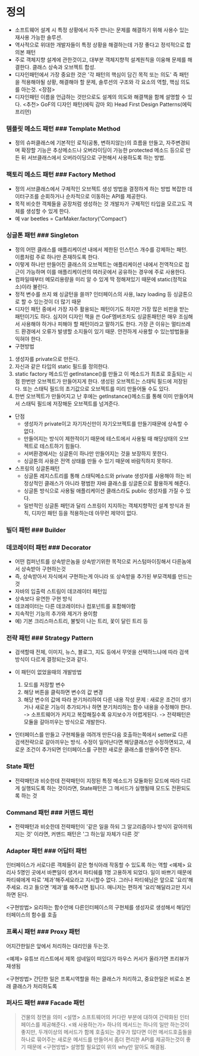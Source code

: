 # 정의
- 소프트웨어 설계 시 특정 상황에서 자주 만나는 문제를 해결하기 위해 사용수 있는 재사용 가능한 솔루션.
- 역사적으로 위대한 개발자들이 특정 상황을 해결하는데 가장 좋다고 정석적으로 합의본 패턴
- 주로 객체지향 설계에 관한것이고, 대부분 객체지향적 설계원칙을 이융해 문제를 해결한다.
클래스 상속과 오브젝트 합성.
- 디자인패턴에서 가장 중요한 것은 '각 패턴의 핵심이 담긴 목적 또는 의도'
즉 패턴을 적용해야될 상황, 해결해야 할 문제, 솔루션의 구조와 각 요소의 역할, 핵심 의도를 아는것.
<장점>
- 디자인패턴 이름을 언급하는 것만으로도 설계의 의도와 해결책을 함께 설명할 수 있다.
<추천>
GoF의 디자인 패턴(에릭 감마 외)
Head First Design Patterns(에릭 프리먼)


### 템플릿 메소드 패턴  ### Template Method
- 정의
  슈퍼클래스에 기본적인 로직(공통, 변하지않는)의 흐름을 만들고,
  자주변경되며 확장할 기능은 추상메소드나 오버라이딩이 가능한 protected 메소드 등으로 만든 뒤
  서브클래스에서 오버라이딩으로 구현해서 사용하도록 하는 방법.


### 팩토리 메소드 패턴  ### Factory Method
- 정의
서브클래스에서 구체적인 오브젝트 생성 방법을 결정하게 하는 방법
복잡한 데이터구조를 순회하거나 순차적으로 이동하는 API를 제공한다.
- 목적
비슷한 객체들을 공장처럼 생성하는 것
개발자가 구체적인 타입을 모르고도 객체를 생성할 수 있게 한다.
- 예
var beetles = CarMaker.factory('Compact')

### 싱글톤 패턴 ### Singleton
- 정의
어떤 클래스를 애플리케이션 내에서 제한된 인스턴스 개수를 강제하는 패턴.
이름처럼 주로 하나만 존재하도록 한다.
- 이렇게 하나만 만들어진 클래스의 오브젝트는 애플리케이션 내에서 전역적으로 접근이 가능하며 이를 애플리케이션의 여러곳에서 공유하는 경우에 주로 사용한다.
- 컴파일때부터 메모리용량을 미리 알 수 있게 딱 정해져있기 때문에 static(정적요소)이라 불린다.
- 정적 변수를 쓰지 왜 싱글턴을 쓸까?  인터페이스의 사용, lazy loading 등 싱글톤으로 할 수 있는것이 더 많기 때문
- 디자인 패턴 중에서 가장 자주 활용되는 패턴이기도 하지만 가장 많은 비판을 받는 패턴이기도 하다. 심지어 디자인 책을 쓴 GoF멤버조차도 싱글톤패턴은 매우 조심해서 사용해야 하거나 피해야 할 패턴이라고 말하기도 한다. 가장 큰 이유는 멀티쓰레드 환경에서 오류가 발생할 소지들이 있기 때문. 안전하게 사용할 수 있는방법들을 익혀야 한다.
- 구현방법
1. 생성자를 private으로 만든다.
2. 자신과 같은 타입의 static 필드를 정의한다.
3. static factory 메소드인 getInstance()를 만들고 이 메소드가 최초로 호출되는 시점 한번만 오브젝트가 만들어지게 한다. 생성된 오브젝트는 스태틱 필드에 저장된다. 또는 스태틱 필드의 초기값으로 오브젝트를 미리 만들어둘 수도 있다.
4. 한번 오브젝트가 만들어지고 난 후에는 getInstance()메소드를 통해 이미 만들어져서 스태틱 필드에 저장해둔 오브젝트를 넘겨준다.
- 단점
  - 생성자가 private이고 자기자신만이 자기오브젝트를 만들기때문에 상속할 수 없다.
  - 만들어지는 방식이 제한적이기 때문에 테스트에서 사용될 때 해당상태의 오브젝트로 테스트하기 힘들다.
  - 서버환경에서는 싱글톤이 하나만 만들어지는 것을 보장하지 못한다.
  - 싱글톤의 사용은 전역 상태를 만들 수 있기 때문에 바람직하지 못하다.
- 스프링의 싱글톤패턴
  - 싱글톤 레지스트리를 통해 스태틱메소드와 private 생성자를 사용해야 하는 비정상적인 클래스가 아니라 평범한 자바 클래스를 싱글톤으로 활용하게 해준다.
  - 싱글톤 방식으로 사용될 애플리케이션 클래스라도 public 생성자를 가질 수 있다.
  - 일반적인 싱글톤 패턴과 달리 스프링이 지지하는 객체지향적인 설계 방식과 원칙, 디자인 패턴 등을 적용하는데 아무런 제약이 없다.

### 빌더 패턴   ### Builder


### 데코레이터 패턴  ### Decorator
- 어떤 컴퍼넌트를 상속받은놈을 상속받기위한 목적으로 커스텀마이징해서 다른놈에서 상속받아 구현하는것
- 즉, 상속받아서 자식에서 구현하는게 아니라 또 상속받을 추가된 부모객체를 만드는것
- 자바의 입출력 스트림이 데코레이터 패턴임
- 상속보다 유연한 구현 방식
- 데코레이터는 다른 데코레이터나 컴포넌트를 포함해야함
- 지속적인 기능의 추가와 제거가 용이함
- 예) 기본 크리스마스트리, 불빛이 나는 트리, 꽃이 달린 트리 등


### 전략 패턴  ### Strategy Pattern
- 검색할때 전체, 이미지, 뉴스, 블로그, 지도 등에서 무엇을 선택하느냐에 따라 검색 방식이 다르게 결정되는것과 같다.
- 이 패턴이 없었을때의 개발방법
  1. 모드를 저장할 변수
  2. 해당 버튼을 클릭하면 변수의 값 변경
  3. 해당 변수의 값에 따라 분기처리하여 다른 내용 작성
  문제 : 새로운 조건이 생기거나 새로운 기능이 추가되거나 하면 분기처리하는 함수 내용을 수정해야 한다.
  -> 소프트웨어가 커지고 복잡해질수록 유지보수가 어렵게된다.
  -> 전략패턴은 모듈을 갈아끼우는 방식으로 개발한다.

- 인터페이스를 만들고 구현체들을 여려개 만든다음 호출하는쪽에서 setter로 다른 검색전략으로 갈아끼우는 방식.
  수정이 일어난다면 해당클래스만 수정하면되고, 새로운 조건이 추가되면 인터페이스를 구현한 새로운 클래스를 만들어주면 된다.

### State 패턴
- 전략패턴과 비슷한데 전략패턴이 지정된 특정 메소드가 모듈화된 모드에 따라 다르게 실행되도록 하는 것이라면, State패턴은 그 메서드가 실행될때 모드도 전환되도록 하는 것


### Command 패턴  ### 커맨드 패턴
- 전략패턴과 비슷한데 전략패턴이 '같은 일을 하되 그 알고리즘이나 방식이 갈아끼워지는 것' 이라면, 커맨드 패턴은 '그 하는일 자체가 다른 것'


### Adapter 패턴  ### 어답터 패턴
인터페이스가 서로다른 객체들이 같은 형식아래 작동할 수 있도록 하는 역할
<예제>
요리사 5명인 곳에서 바쁜일이 생겨서 파티쉐를 1명 고용하게 되었다. 일이 바쁘기 때문에 파티쉐에게 따로 '제과'해주세요라고 지시할수 없다.
그러나 파티쉐님은 앞으로 '요리'해주세요. 라고 들으면 '제과'를 해주시면 됩니다.
매니저는 편하게 '요리'해달라고만 지시하면 된다.

<구현방법>
요리하는 함수안에 다른인터페이스의 구현체를 생성자로 생성해서 해당인터페이스의 함수를 호출

### 프록시 패턴    ### Proxy 패턴
어지간한일은 앞에서 처리하는 대리인을 두는것. 

<예제>
유튜브 리스트에서 제목 섬네일이 떠있다가 마우스 커서가 올라가면 프리뷰가 재생됨

<구현방법>
간단한 일은 프록시역할을 하는 클래스가 처리하고, 중요한일은 비로소 본래 클래스가 처리하도록

### 퍼사드 패턴 ### Facade 패턴
> 건물의 정면을 의미
<설명>
소프트웨어의 커다란 부분에 대하여 간략화된 인터페이스를 제공해준다.
<왜 사용하는가>
하나의 메서드는 하나의 일만 하는것이 좋지만,
두개이상의 메서드가 함께 호출되는 경우가 많다면 이런 메서드호출들을 하나로 묶어주는 새로운 메서드를 만들어서 좀더 편리한 API를 제공하는것이 좋기 때문에
<구현방법>
설명할 필요없이 위의 why만 알아도 해결됨.

